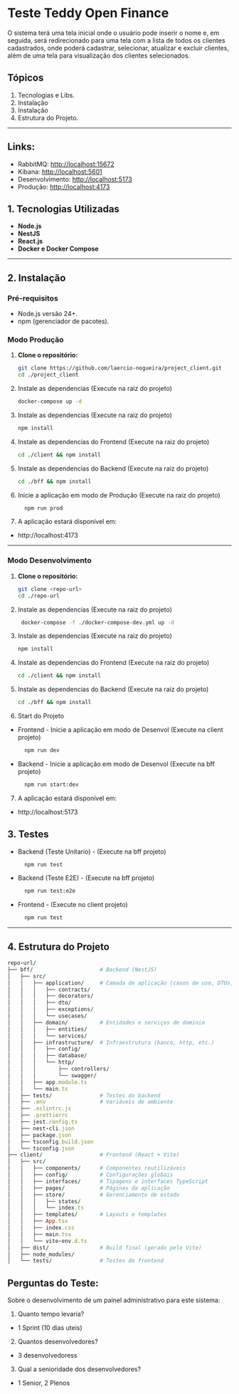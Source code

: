 # Teste Teddy Open Finance

O sistema terá uma tela inicial onde o usuário pode inserir o nome e, em seguida, será
redirecionado para uma tela com a lista de todos os clientes cadastrados, onde poderá
cadastrar, selecionar, atualizar e excluir clientes, além de uma tela para visualização dos
clientes selecionados.

## **Tópicos**
1. Tecnologias e Libs.
2. Instalação
3. Instalação
4. Estrutura do Projeto.
---

## Links:
 - RabbitMQ: [http://localhost:15672](http://localhost:15672)
 - Kibana: [http://localhost:5601](http://localhost:5601)
 - Desenvolvimento: [http://localhost:5173](http://localhost:5601)
 - Produção: [http://localhost:4173](http://localhost:5601)

## **1. Tecnologias Utilizadas**
- **Node.js**
- **NestJS**
- **React.js**
- **Docker e Docker Compose**
---

## **2. Instalação**

### **Pré-requisitos**
- Node.js versão 24+.
- npm (gerenciador de pacotes).

### **Modo Produção**

1. **Clone o repositório:**
   ```bash
   git clone https://github.com/laercio-nogueira/project_client.git
   cd ./project_client
   ```
2. Instale as dependencias (Execute na raiz do projeto)
   ```bash
   docker-compose up -d
   ```

3. Instale as dependencias (Execute na raiz do projeto)
   ```bash
   npm install
   ```

4. Instale as dependencias do Frontend (Execute na raiz do projeto)
   ```bash
   cd ./client && npm install
    ```

5. Instale as dependencias do Backend (Execute na raiz do projeto)
    ```bash
    cd ./bff && npm install
    ```

6. Inicie a aplicação em modo de Produção (Execute na raiz do projeto)
    ```bash
      npm run prod
    ```

7. A aplicação estará disponível em:
  - http://localhost:4173

---

### **Modo Desenvolvimento**

1. **Clone o repositório:**
   ```bash
   git clone <repo-url>
   cd ./repo-url
   ```

2. Instale as dependencias (Execute na raiz do projeto)
   ```bash
    docker-compose -f ./docker-compose-dev.yml up -d
   ```

3. Instale as dependencias (Execute na raiz do projeto)
   ```bash
   npm install
   ```

4. Instale as dependencias do Frontend (Execute na raiz do projeto)
   ```bash
   cd ./client && npm install
    ```

5. Instale as dependencias do Backend (Execute na raiz do projeto)
    ```bash
    cd ./bff && npm install
    ```

6. Start do Projeto
  - Frontend - Inicie a aplicação em modo de Desenvol (Execute na client projeto)
    ```bash
      npm run dev
    ```
  - Backend - Inicie a aplicação em modo de Desenvol (Execute na bff projeto)
    ```bash
      npm run start:dev
    ```


7. A aplicação estará disponível em:
  - http://localhost:5173

## **3. Testes**

- Backend (Teste Unitario) - (Execute na bff projeto)
  ```bash
    npm run test
  ```

- Backend (Teste E2E) - (Execute na bff projeto)
  ```bash
    npm run test:e2e
  ```
- Frontend - (Execute no client projeto)
  ```bash
    npm run test
  ```

---

## **4. Estrutura do Projeto**
```ruby
repo-url/
├── bff/                     # Backend (NestJS)
│   ├── src/
│   │   ├── application/     # Camada de aplicação (casos de uso, DTOs, contratos, etc.)
│   │   │   ├── contracts/
│   │   │   ├── decorators/
│   │   │   ├── dto/
│   │   │   ├── exceptions/
│   │   │   └── usecases/
│   │   ├── domain/          # Entidades e serviços de domínio
│   │   │   ├── entities/
│   │   │   └── services/
│   │   ├── infrastructure/  # Infraestrutura (banco, http, etc.)
│   │   │   ├── config/
│   │   │   ├── database/
│   │   │   └── http/
│   │   │       ├── controllers/
│   │   │       └── swagger/
│   │   ├── app.module.ts
│   │   └── main.ts
│   ├── tests/               # Testes do backend
│   ├── .env                 # Variáveis de ambiente
│   ├── .eslintrc.js
│   ├── .prettierrc
│   ├── jest.config.ts
│   ├── nest-cli.json
│   ├── package.json
│   ├── tsconfig.build.json
│   └── tsconfig.json
├── client/                  # Frontend (React + Vite)
│   ├── src/
│   │   ├── components/      # Componentes reutilizáveis
│   │   ├── config/          # Configurações globais
│   │   ├── interfaces/      # Tipagens e interfaces TypeScript
│   │   ├── pages/           # Páginas da aplicação
│   │   ├── store/           # Gerenciamento de estado
│   │   │   ├── states/
│   │   │   └── index.ts
│   │   ├── templates/       # Layouts e templates
│   │   ├── App.tsx
│   │   ├── index.css
│   │   ├── main.tsx
│   │   └── vite-env.d.ts
│   ├── dist/                # Build final (gerado pelo Vite)
│   ├── node_modules/
│   └── tests/               # Testes do frontend
```

## Perguntas do Teste:

Sobre o desenvolvimento de um painel administrativo para este sistema:
1. Quanto tempo levaria? 
 - 1 Sprint (10 dias uteis)
2. Quantos desenvolvedores?
 - 3 desenvolvedoress
3. Qual a senioridade dos desenvolvedores?
 - 1 Senior, 2 Plenos

